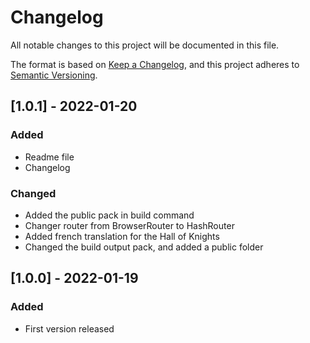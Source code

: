 # Changelog

All notable changes to this project will be documented in this file.

The format is based on [Keep a Changelog](https://keepachangelog.com/en/1.0.0/),
and this project adheres to [Semantic Versioning](https://semver.org/spec/v2.0.0.html).

## [1.0.1] - 2022-01-20

### Added

- Readme file
- Changelog

### Changed

- Added the public pack in build command
- Changer router from BrowserRouter to HashRouter
- Added french translation for the Hall of Knights
- Changed the build output pack, and added a public folder

## [1.0.0] - 2022-01-19

### Added

- First version released

